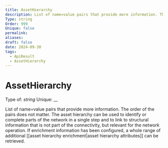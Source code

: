 ```yaml
---
title: AssetHierarchy
description: List of name=value pairs that provide more information. The order of the pairs does not matter. The asset hierarchy can be used to identify or complete parts of the network in a single step and to link to structural information that is not part of the connectivity, but relevant for the network operation. If enrichment information has been configured, a whole range of additional [[asset hierarchy enrichment|asset hierarchy attributes]] can be retrieved.
Type: string
Order: 999
Unique: false
permalink: 
aliases: 
draft: false
date: 2024-09-30
tags:
  - ApiResult
  - AssetHierarchy
---
```

# AssetHierarchy

Type of: _string_
Unique: __

List of name=value pairs that provide more information. The order of the pairs does not matter. The asset hierarchy can be used to identify or complete parts of the network in a single step and to link to structural information that is not part of the connectivity, but relevant for the network operation. If enrichment information has been configured, a whole range of additional [[asset hierarchy enrichment|asset hierarchy attributes]] can be retrieved.

